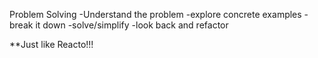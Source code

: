 Problem Solving
-Understand the problem
-explore concrete examples
-break it down
-solve/simplify
-look back and refactor

**Just like Reacto!!!


